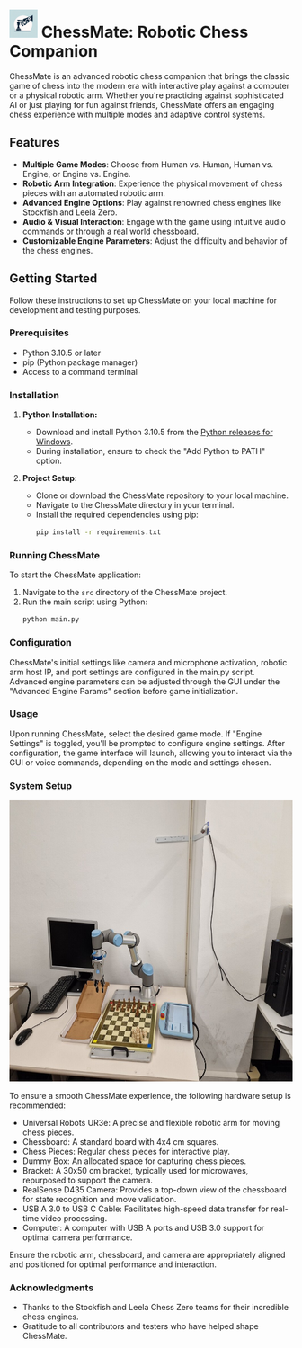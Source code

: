 <h1>
    <img src="./img/logo.png" alt="Logo" width="50" height="50">
ChessMate: Robotic Chess Companion 
</h1>

ChessMate is an advanced robotic chess companion that brings the classic game of chess into the modern era with interactive play against a computer or a physical robotic arm. Whether you're practicing against sophisticated AI or just playing for fun against friends, ChessMate offers an engaging chess experience with multiple modes and adaptive control systems.

## Features

- **Multiple Game Modes**: Choose from Human vs. Human, Human vs. Engine, or Engine vs. Engine.
- **Robotic Arm Integration**: Experience the physical movement of chess pieces with an automated robotic arm.
- **Advanced Engine Options**: Play against renowned chess engines like Stockfish and Leela Zero.
- **Audio & Visual Interaction**: Engage with the game using intuitive audio commands or through a real world chessboard.
- **Customizable Engine Parameters**: Adjust the difficulty and behavior of the chess engines.

## Getting Started

Follow these instructions to set up ChessMate on your local machine for development and testing purposes.

### Prerequisites

- Python 3.10.5 or later
- pip (Python package manager)
- Access to a command terminal

### Installation

1. **Python Installation:**
   - Download and install Python 3.10.5 from the [Python releases for Windows](https://www.python.org/downloads/windows/).
   - During installation, ensure to check the "Add Python to PATH" option.

2. **Project Setup:**
   - Clone or download the ChessMate repository to your local machine.
   - Navigate to the ChessMate directory in your terminal.
   - Install the required dependencies using pip:
     ```bash
     pip install -r requirements.txt
     ```

### Running ChessMate

To start the ChessMate application:

1. Navigate to the `src` directory of the ChessMate project.
2. Run the main script using Python:
   ```bash
   python main.py
   ```

### Configuration

ChessMate's initial settings like camera and microphone activation, robotic arm host IP, and port settings are configured in the main.py script. Advanced engine parameters can be adjusted through the GUI under the "Advanced Engine Params" section before game initialization.

### Usage

Upon running ChessMate, select the desired game mode. If "Engine Settings" is toggled, you'll be prompted to configure engine settings. After configuration, the game interface will launch, allowing you to interact via the GUI or voice commands, depending on the mode and settings chosen.

### System Setup

<img src="./img/setup.jpg" alt="Setup" width="800" height="500">

To ensure a smooth ChessMate experience, the following hardware setup is recommended:

- Universal Robots UR3e: A precise and flexible robotic arm for moving chess pieces.
- Chessboard: A standard board with 4x4 cm squares.
- Chess Pieces: Regular chess pieces for interactive play.
- Dummy Box: An allocated space for capturing chess pieces.
- Bracket: A 30x50 cm bracket, typically used for microwaves, repurposed to support the camera.
- RealSense D435 Camera: Provides a top-down view of the chessboard for state recognition and move validation.
- USB A 3.0 to USB C Cable: Facilitates high-speed data transfer for real-time video processing.
- Computer: A computer with USB A ports and USB 3.0 support for optimal camera performance.

Ensure the robotic arm, chessboard, and camera are appropriately aligned and positioned for optimal performance and interaction.

### Acknowledgments

- Thanks to the Stockfish and Leela Chess Zero teams for their incredible chess engines.
- Gratitude to all contributors and testers who have helped shape ChessMate.
